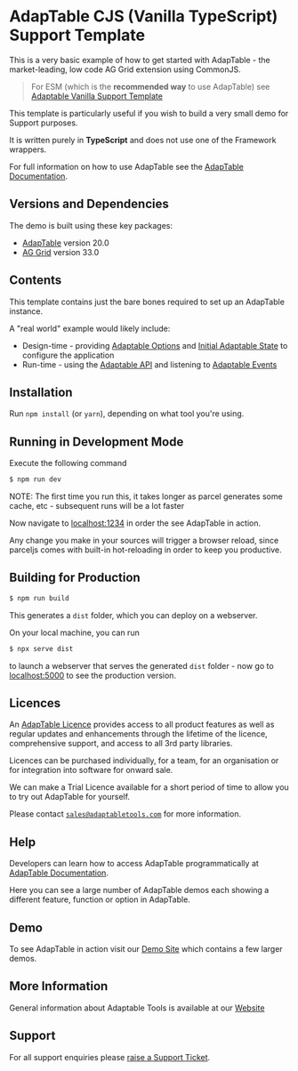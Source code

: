 # AdapTable CJS (Vanilla TypeScript) Support Template


This is a very basic example of how to get started with AdapTable - the market-leading, low code AG Grid extension using CommonJS.

> For ESM (which is the **recommended way** to use AdapTable) see [Adaptable Vanilla Support Template](https://github.com/AdaptableTools/support-template-adaptable-aggrid) 

This template is particularly useful if you wish to build a very small demo for Support purposes.

It is written purely in **TypeScript** and does not use one of the Framework wrappers.

For full information on how to use AdapTable see the [AdapTable Documentation](https://docs.adaptabletools.com).

## Versions and Dependencies

The demo is built using these key packages:

- [AdapTable](https://docs.adaptabletools.com/) version 20.0
- [AG Grid](https://www.ag-grid.com) version 33.0

## Contents

This template contains just the bare bones required to set up an AdapTable instance. 

A "real world" example would likely include:

- Design-time - providing [Adaptable Options](https://docs.adaptabletools.com/guide/reference-options-overview) and [Initial Adaptable State](https://docs.adaptabletools.com/guide/reference-initial-state) to configure the application
- Run-time - using the [Adaptable API](https://docs.adaptabletools.com/guide/reference-api-overview) and listening to [Adaptable Events](https://docs.adaptabletools.com/guide/reference-event-overview)

## Installation

Run `npm install` (or `yarn`), depending on what tool you're using.

## Running in Development Mode

Execute the following command

```sh
$ npm run dev
```

NOTE: The first time you run this, it takes longer as parcel generates some cache, etc - subsequent runs will be a lot faster

Now navigate to [localhost:1234](http://localhost:1234) in order the see AdapTable in action.

Any change you make in your sources will trigger a browser reload, since parceljs comes with built-in hot-reloading in order to keep you productive.

## Building for Production

```sh
$ npm run build
```

This generates a `dist` folder, which you can deploy on a webserver.

On your local machine, you can run

```sh
$ npx serve dist
```

to launch a webserver that serves the generated `dist` folder - now go to [localhost:5000](http://localhost:5000) to see the production version.

## Licences

An [AdapTable Licence](https://docs.adaptabletools.com/guide/licensing) provides access to all product features as well as regular updates and enhancements through the lifetime of the licence, comprehensive support, and access to all 3rd party libraries.

Licences can be purchased individually, for a team, for an organisation or for integration into software for onward sale.

We can make a Trial Licence available for a short period of time to allow you to try out AdapTable for yourself.

Please contact [`sales@adaptabletools.com`](mailto:sales@adaptabletools.com) for more information.

## Help

Developers can learn how to access AdapTable programmatically at [AdapTable Documentation](https://docs.adaptabletools.com).  

Here you can see a large number of AdapTable demos each showing a different feature, function or option in AdapTable.

## Demo

To see AdapTable in action visit our [Demo Site](https://www.adaptabletools.com/demos) which contains a few larger demos.

## More Information

General information about Adaptable Tools is available at our [Website](http://www.adaptabletools.com) 
 
## Support

For all support enquiries please [raise a Support Ticket](https://adaptabletools.zendesk.com/hc/en-us/requests/new).
